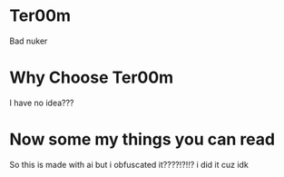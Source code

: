 # Ter00m
Bad nuker
# Why Choose Ter00m 
I have no idea???
# Now some my things you can read
So this is made with ai but i obfuscated it????!?!!?
i did it cuz idk
